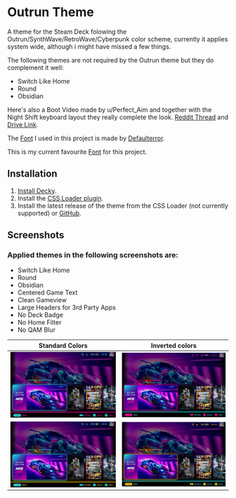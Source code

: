 # Outrun Theme
 A theme for the Steam Deck folowing the Outrun/SynthWave/RetroWave/Cyberpunk color scheme, currently it applies system wide, although i might have missed a few things. 
 
 The following themes are not required by the Outrun theme but they do complement it well:
 
 - Switch Like Home
 - Round
 - Obsidian
 
 Here's also a Boot Video made by u/Perfect_Aim and together with the Night Shift keyboard layout they really complete the look. [Reddit Thread](https://www.reddit.com/r/SteamDeck/comments/xpnmnb/quick_synthwaveoutrun_boot_animation_i_made/) and [Drive Link](https://drive.google.com/drive/folders/1p-zPQ04olDRgBdEb9ouuz_bBTK-CJkME).
 
 The [Font](https://fontmeme.com/fonts/commando-font/) I used in this project is made by [Defaulterror](https://fontmeme.com/fonts/defaulterror-listing/).
 
 This is my current favourite [Font](https://www.dafont.com/good-times.font) for this project.

## Installation
1. [Install Decky](https://github.com/SteamDeckHomebrew/decky-loader#installation).
2. Install the [CSS Loader plugin](https://github.com/suchmememanyskill/SDH-CssLoader).
3. Install the latest release of the theme from the CSS Loader (not currently supported) or [GitHub](https://github.com/GrodanBool/Outrun-Steam-Deck-Theme/releases/tag/v0.4-alpha).
 
 
 
## Screenshots


 ### Applied themes in the following screenshots are:
 
 - Switch Like Home
 - Round
 - Obsidian
 - Centered Game Text
 - Clean Gameview
 - Large Headers for 3rd Party Apps
 - No Deck Badge
 - No Home Filter
 - No QAM Blur

| Standard Colors | Inverted colors  |
|--------------------|------------------|
| ![Standard Colors](https://github.com/GrodanBool/Border-and-Shadow-Edit/blob/main/cyan-pink-n.jpg?raw=true) | ![Inverted Standard](https://github.com/GrodanBool/Border-and-Shadow-Edit/blob/main/cyan-pink-inverted.jpg?raw=true) |
| ![Cyberpunk](https://github.com/GrodanBool/Border-and-Shadow-Edit/blob/main/cyan-yellow-n.jpg?raw=true) | ![Cyberpunk Inverted](https://github.com/GrodanBool/Border-and-Shadow-Edit/blob/main/cyan-yellow-inverted.jpg?raw=true) |
